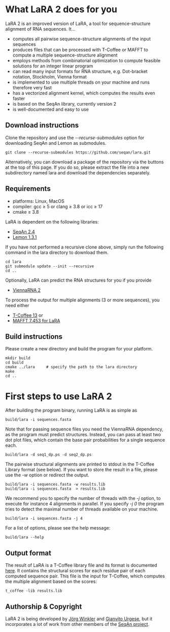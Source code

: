 What LaRA 2 does for you
========================

LaRA 2 is an improved version of LaRA, a tool for sequence-structure alignment of RNA sequences. It...

* computes all pairwise sequence-structure alignments of the input sequences
* produces files that can be processed with T-Coffee or MAFFT to compute a multiple sequence-structure alignment
* employs methods from combinatorial optimization to compute feasible solutions for an integer linear program
* can read many input formats for RNA structure, e.g. Dot-bracket notation, Stockholm, Vienna format
* is implemented to use multiple threads on your machine and runs therefore very fast
* has a vectorized alignment kernel, which computes the results even faster
* is based on the SeqAn library, currently version 2
* is well-documented and easy to use


Download instructions
---------------------

Clone the repository and use the *-\-recurse-submodules* option for downloading SeqAn and Lemon as submodules.

```commandline
git clone --recurse-submodules https://github.com/seqan/lara.git
```

Alternatively, you can download a package of the repository via the buttons at the top of this page.
If you do so, please extract the file into a new subdirectory named lara and download the dependencies separately.


Requirements
------------

* platforms: Linux, MacOS
* compiler: gcc ≥ 5 or clang ≥ 3.8 or icc ≥ 17
* cmake ≥ 3.8

LaRA is dependent on the following libraries:

* [SeqAn 2.4](https://github.com/seqan/seqan.git)
* [Lemon 1.3.1](https://github.com/seqan/lemon.git)

If you have not performed a recursive clone above, simply run the following command in the lara directory
to download them.

```commandline
cd lara
git submodule update --init --recursive
cd ..
```

Optionally, LaRA can predict the RNA structures for you if you provide

* [ViennaRNA 2](https://www.tbi.univie.ac.at/RNA/)

To process the output for multiple alignments (3 or more sequences), you need either

* [T-Coffee 13](https://github.com/cbcrg/tcoffee) or
* [MAFFT 7.453 for LaRA](https://github.com/bioinformatics-polito/LaRA2-mafft)


Build instructions
------------------

Please create a new directory and build the program for your platform.

```commandline
mkdir build
cd build
cmake ../lara     # specify the path to the lara directory
make
cd ..
```


First steps to use LaRA 2
=========================

After building the program binary, running LaRA is as simple as

```commandline
build/lara -i sequences.fasta
```

Note that for passing sequence files you need the ViennaRNA dependency, as the program must predict structures.
Instead, you can pass at least two dot plot files, which contain the base pair probabilities for a single sequence each.

```commandline
build/lara -d seq1_dp.ps -d seq2_dp.ps
```

The pairwise structural alignments are printed to stdout in the T-Coffee Library format (see below).
If you want to store the result in a file, please use the *-w* option or redirect the output.

```commandline
build/lara -i sequences.fasta -w results.lib
build/lara -i sequences.fasta  > results.lib
```

We recommend you to specify the number of threads with the *-j* option, to execute for instance 4 alignments in
parallel. If you specify *-j 0* the program tries to detect the maximal number of threads available on your machine.

```commandline
build/lara -i sequences.fasta -j 4
```

For a list of options, please see the help message:

```commandline
build/lara --help
```


Output format
-------------

The result of LaRA is a T-Coffee library file and its format is documented
[here](http://www.tcoffee.org/Projects/tcoffee/documentation/index.html#t-coffee-lib-format-01).
It contains the structural scores for each residue pair of each computed sequence pair.
This file is the input for T-Coffee, which computes the multiple alignment based on the scores:

```commandline
t_coffee -lib results.lib
```


Authorship & Copyright
----------------------

LaRA 2 is being developed by [Jörg Winkler](mailto:j.winkler@fu-berlin.de) and
[Gianvito Urgese](mailto:gianvito.urgese@polito.it), but it incorporates a lot of work
from other members of the [SeqAn project](http://www.seqan.de).

